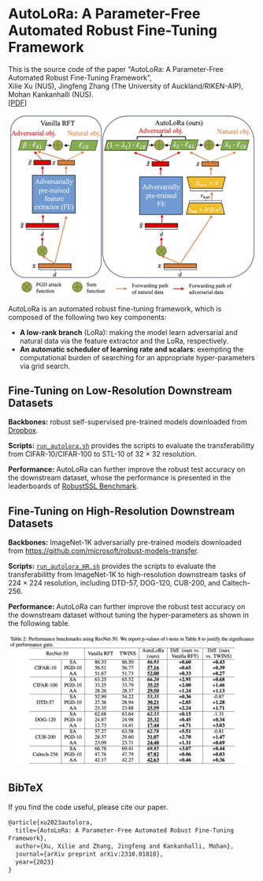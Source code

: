 # AutoLoRa: A Parameter-Free Automated Robust Fine-Tuning Framework
This is the source code of the paper "AutoLoRa: A Parameter-Free Automated Robust Fine-Tuning Framework", <br>
Xilie Xu (NUS), Jingfeng Zhang (The University of Auckland/RIKEN-AIP), Mohan Kankanhalli (NUS). <br>
[[PDF](https://arxiv.org/abs/2310.01818)]

<div align="center">
    <img src="pic/intro.jpg" />
</div>


AutoLoRa is an automated robust fine-tuning framework, which is composed of the following two key components:
- **A low-rank branch** (LoRa): making the model learn adversarial and natural data via the feature extractor and the LoRa, respectively.
- **An automatic scheduler of learning rate and scalars**: exempting the computational burden of searching for an appropriate hyper-parameters via grid search.


## Fine-Tuning on Low-Resolution Downstream Datasets

**Backbones:** robust self-supervised pre-trained models downloaded from [Dropbox](https://www.dropbox.com/sh/h1hkv3lt2f2zvi2/AACp5IWNaMcqrYAu6hr__4yea?dl=0).

**Scripts:** [`run_autolora.sh`](./run_autolora.sh) provides the scripts to evaluate the transferabilitty from CIFAR-10/CIFAR-100 to STL-10 of 32 $\times$ 32 resolution.

**Performance:** AutoLoRa can further improve the robust test accuracy on the downstream dataset, whose the performance is presented in the leaderboards of [RobustSSL Benchmark](https://robustssl.github.io).

## Fine-Tuning on High-Resolution Downstream Datasets

**Backbones:** ImageNet-1K adversarially pre-trained models downloaded from https://github.com/microsoft/robust-models-transfer.

**Scripts:** [`run_autolora_HR.sh`](./high_resolution/run_autolora_HR.sh) provides the scripts to evaluate the transferabilitty from ImageNet-1K to high-resolution downstream tasks of 224 $\times$ 224 resolution, including DTD-57, DOG-120, CUB-200, and Caltech-256. 

**Performance:** AutoLoRa can further improve the robust test accuracy on the downstream dataset without tuning the hyper-parameters as shown in the following table.

<div align="center">
    <img src="pic/HR_performance.png" />
</div>




## BibTeX
If you find the code useful, please cite our paper.
```
@article{xu2023autolora,
  title={AutoLoRa: A Parameter-Free Automated Robust Fine-Tuning Framework},
  author={Xu, Xilie and Zhang, Jingfeng and Kankanhalli, Mohan},
  journal={arXiv preprint arXiv:2310.01818},
  year={2023}
}
```
